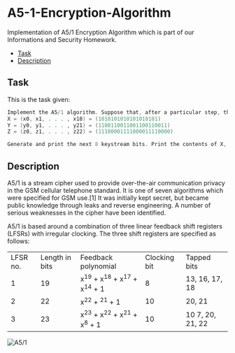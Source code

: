# A5-1-Encryption-Algorithm
Implementation of A5/1 Encryption Algorithm which is part of our Informations and Security Homework.

* <a href="#Task">Task</a> </br>
* <a href="#Description">Description</a> </br>

<a id= "Task" ></a>
## Task
This is the task given: 
```C
Implement the A5/1 algorithm. Suppose that, after a particular step, the values in the registers are
X = (x0, x1, . . . , x18) = (1010101010101010101)
Y = (y0, y1, . . . , y21) = (1100110011001100110011) 
Z = (z0, z1, . . . , z22) = (11100001111000011110000)

Generate and print the next 8 keystream bits. Print the contents of X, Y and Z after the 8 keystream bits have been generated. 
```

<a id= "Description" ></a>
## Description
A5/1 is a stream cipher used to provide over-the-air communication privacy in the GSM cellular telephone standard. It is one of seven algorithms which were specified for GSM use.[1] It was initially kept secret, but became public knowledge through leaks and reverse engineering. A number of serious weaknesses in the cipher have been identified.

A5/1 is based around a combination of three linear feedback shift registers (LFSRs) with irregular clocking. The three shift registers are specified as follows:
<table>
  <tr>
    <td>LFSR no.</td>
    <td>Length in bits</td>
    <td>Feedback polynomial</td>
    <td>Clocking bit</td>
    <td>Tapped bits</td>
  </tr>
  <tr>
    <td>1</td>
    <td>19</td>
    <td>x<sup>19</sup> + x<sup>18</sup> + x<sup>17</sup> + x<sup>14</sup> + 1</td>
    <td>8</td>
    <td>13, 16, 17, 18</td>
  </tr>
  <tr>
    <td>2</td>
    <td>22</td>
    <td>x<sup>22</sup> + <sup>21</sup> + 1</td>
    <td>10</td>
    <td>20, 21</td>
  </tr>
  <tr>
    <td>3</td>
    <td>23</td>
    <td>x<sup>23</sup> + x<sup>22</sup> + x<sup>21</sup> + x<sup>8</sup> + 1</td>
    <td>10</td>
    <td>10	7, 20, 21, 22</td>
  </tr>
</table>

![A5/1](https://upload.wikimedia.org/wikipedia/commons/5/5e/A5-1_GSM_cipher.svg)
